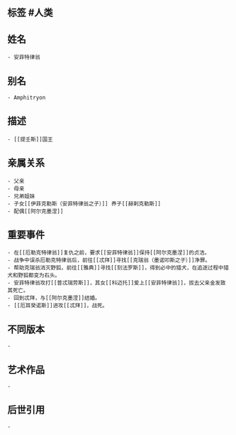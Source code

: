 ## 标签  #人类
## 姓名
	- 安菲特律翁
## 别名
	- Amphitryon
## 描述
	- [[提壬斯]]国王
## 亲属关系
	- 父亲
	- 母亲
	- 兄弟姐妹
	- 子女[[伊菲克勒斯（安菲特律翁之子）]] 养子[[赫剌克勒斯]]
	- 配偶[[阿尔克墨涅]]
## 重要事件
	- 在[[厄勒克特律翁]]复仇之前，要求[[安菲特律翁]]保持[[阿尔克墨涅]]的贞洁。
	- 战争中误杀厄勒克特律翁后，前往[[忒拜]]寻找[[克瑞翁（墨诺叩斯之子）]]净罪。
	- 帮助克瑞翁消灭野狐，前往[[雅典]]寻找[[刻法罗斯]]，得到必中的猎犬，在追逐过程中猎犬和野狐都变为石头。
	- 安菲特律翁攻打[[普忒瑞劳斯]]，其女[[科迈托]]爱上[[安菲特律翁]]，拔去父亲金发致其死亡。
	- 回到忒拜，与[[阿尔克墨涅]]结婚。
	- [[厄耳癸诺斯]]进攻[[忒拜]]，战死。
## 不同版本
	-
## 艺术作品
	-
## 后世引用
	-
